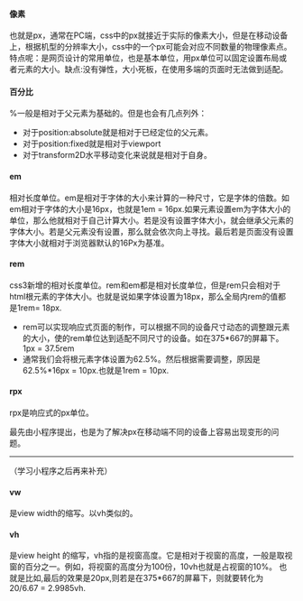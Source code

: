 #### 像素

也就是px，通常在PC端，css中的px就接近于实际的像素大小，但是在移动设备上，根据机型的分辨率大小，css中的一个px可能会对应不同数量的物理像素点。特点呢：是网页设计的常用单位，也是基本单位，用px单位可以固定设置布局或者元素的大小。缺点:没有弹性，大小死板，在使用多端的页面时无法做到适配。

#### 百分比

%一般是相对于父元素为基础的。但是也会有几点列外：

- 对于position:absolute就是相对于已经定位的父元素。
- 对于position:fixed就是相对于viewport
- 对于transform2D水平移动变化来说就是相对于自身。

#### em

相对长度单位。em是相对于字体的大小来计算的一种尺寸，它是字体的倍数。如em相对于字体的大小是16px，也就是1em = 16px.如果元素设置em为字体大小的单位，那么他就相对于自己计算大小。若是没有设置字体大小，就会继承父元素的字体大小。若是父元素没有设置，那么就会依次向上寻找。最后若是页面没有设置字体大小就相对于浏览器默认的16Px为基准。

#### rem

css3新增的相对长度单位。rem和em都是相对长度单位，但是rem只会相对于html根元素的字体大小。也就是说如果字体设置为18px，那么全局内rem的值都是1rem= 18px.

- rem可以实现响应式页面的制作，可以根据不同的设备尺寸动态的调整跟元素的大小，使的rem单位达到适配不同尺寸的设备。如在375*667的屏幕下。1px = 37.5rem
- 通常我们会将根元素字体设置为62.5%。然后根据需要调整，原因是62.5%*16px = 10px.也就是1rem = 10px.

#### rpx

rpx是响应式的px单位。

最先由小程序提出，也是为了解决px在移动端不同的设备上容易出现变形的问题。

-------------------------------------------------------------------------

（学习小程序之后再来补充）

#### vw

是view width的缩写。以vh类似的。

#### vh

是view height 的缩写，vh指的是视窗高度。它是相对于视窗的高度，一般是取视窗的百分之一。例如，将视窗的高度分为100份，10vh也就是占视窗的10%。
也就是比如,最后的效果是20px,则若是在375*667的屏幕下，则就要转化为 20/6.67 = 2.9985vh.